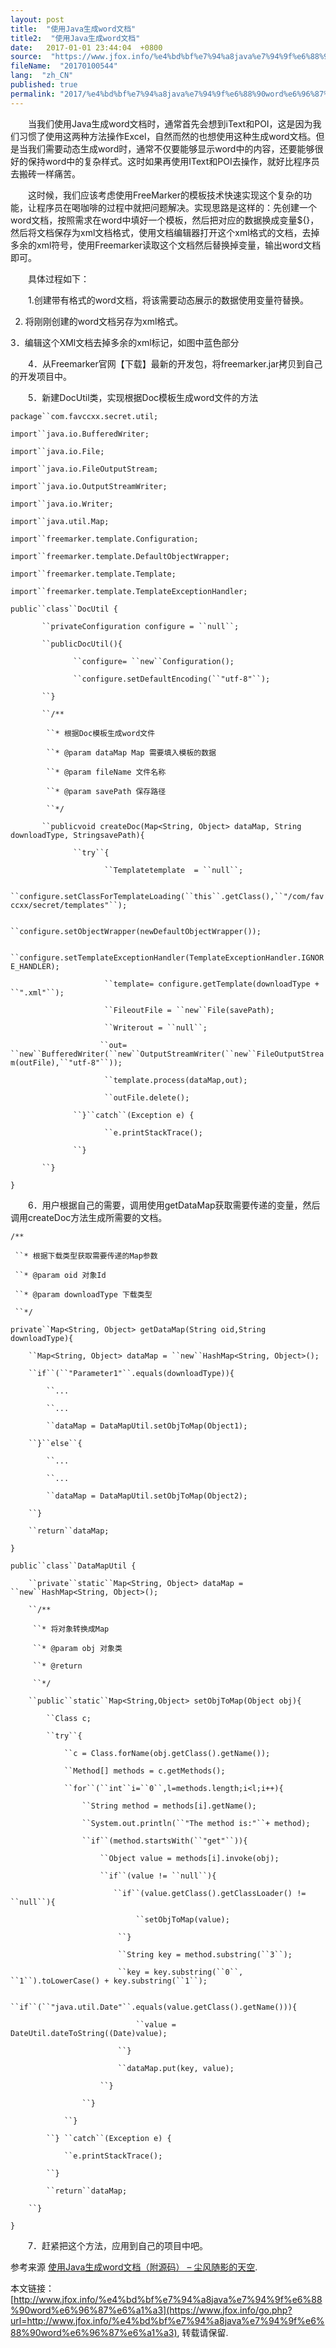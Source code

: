 ```yaml
---
layout: post
title:  "使用Java生成word文档"
title2:  "使用Java生成word文档"
date:   2017-01-01 23:44:04  +0800
source:  "https://www.jfox.info/%e4%bd%bf%e7%94%a8java%e7%94%9f%e6%88%90word%e6%96%87%e6%a1%a3.html"
fileName:  "20170100544"
lang:  "zh_CN"
published: true
permalink: "2017/%e4%bd%bf%e7%94%a8java%e7%94%9f%e6%88%90word%e6%96%87%e6%a1%a3.html"
---
```




　　当我们使用Java生成word文档时，通常首先会想到iText和POI，这是因为我们习惯了使用这两种方法操作Excel，自然而然的也想使用这种生成word文档。但是当我们需要动态生成word时，通常不仅要能够显示word中的内容，还要能够很好的保持word中的复杂样式。这时如果再使用IText和POI去操作，就好比程序员去搬砖一样痛苦。

　　这时候，我们应该考虑使用FreeMarker的模板技术快速实现这个复杂的功能，让程序员在喝咖啡的过程中就把问题解决。实现思路是这样的：先创建一个word文档，按照需求在word中填好一个模板，然后把对应的数据换成变量${}，然后将文档保存为xml文档格式，使用文档编辑器打开这个xml格式的文档，去掉多余的xml符号，使用Freemarker读取这个文档然后替换掉变量，输出word文档即可。

　　具体过程如下：

　　1.创建带有格式的word文档，将该需要动态展示的数据使用变量符替换。

2. 将刚刚创建的word文档另存为xml格式。

3．编辑这个XMl文档去掉多余的xml标记，如图中蓝色部分

　　4．从Freemarker官网【下载】最新的开发包，将freemarker.jar拷贝到自己的开发项目中。

　　5．新建DocUtil类，实现根据Doc模板生成word文件的方法

`package``com.favccxx.secret.util;`

`import``java.io.BufferedWriter;`

`import``java.io.File;`

`import``java.io.FileOutputStream;`

`import``java.io.OutputStreamWriter;`

`import``java.io.Writer;`

`import``java.util.Map;`

`import``freemarker.template.Configuration;`

`import``freemarker.template.DefaultObjectWrapper;`

`import``freemarker.template.Template;`

`import``freemarker.template.TemplateExceptionHandler;`

`public``class``DocUtil {`

`       ``privateConfiguration configure = ``null``;`

`       ``publicDocUtil(){`

`              ``configure= ``new``Configuration();`

`              ``configure.setDefaultEncoding(``"utf-8"``);`

`       ``}`

`       ``/**`

`        ``* 根据Doc模板生成word文件`

`        ``* @param dataMap Map 需要填入模板的数据`

`        ``* @param fileName 文件名称`

`        ``* @param savePath 保存路径`

`        ``*/`

`       ``publicvoid createDoc(Map<String, Object> dataMap, String downloadType, StringsavePath){`

`              ``try``{`

`                     ``Templatetemplate  = ``null``;`

`                     ``configure.setClassForTemplateLoading(``this``.getClass(),``"/com/favccxx/secret/templates"``);`

`                     ``configure.setObjectWrapper(newDefaultObjectWrapper());`

`                     ``configure.setTemplateExceptionHandler(TemplateExceptionHandler.IGNORE_HANDLER);`

`                     ``template= configure.getTemplate(downloadType + ``".xml"``);`

`                     ``FileoutFile = ``new``File(savePath);`

`                     ``Writerout = ``null``;`

`                     ``out= ``new``BufferedWriter(``new``OutputStreamWriter(``new``FileOutputStream(outFile),``"utf-8"``));                                    `

`                     ``template.process(dataMap,out);`

`                     ``outFile.delete();`

`              ``}``catch``(Exception e) {`

`                     ``e.printStackTrace();`

`              ``}`

`       ``}`

`}`

　　6．用户根据自己的需要，调用使用getDataMap获取需要传递的变量，然后调用createDoc方法生成所需要的文档。

`/**`

` ``* 根据下载类型获取需要传递的Map参数`

` ``* @param oid 对象Id`

` ``* @param downloadType 下载类型`

` ``*/`

`private``Map<String, Object> getDataMap(String oid,String downloadType){`

`    ``Map<String, Object> dataMap = ``new``HashMap<String, Object>();`

`    ``if``(``"Parameter1"``.equals(downloadType)){`

`        ``...`

`        ``...`

`        ``dataMap = DataMapUtil.setObjToMap(Object1);`

`    ``}``else``{`

`        ``...`

`        ``...`

`        ``dataMap = DataMapUtil.setObjToMap(Object2);`

`    ``}`

`    ``return``dataMap;`

`}`

`public``class``DataMapUtil {`

`    ``private``static``Map<String, Object> dataMap = ``new``HashMap<String, Object>();`

`    ``/**`

`     ``* 将对象转换成Map`

`     ``* @param obj 对象类`

`     ``* @return`

`     ``*/`

`    ``public``static``Map<String,Object> setObjToMap(Object obj){`

`        ``Class c;`

`        ``try``{`

`            ``c = Class.forName(obj.getClass().getName());`

`            ``Method[] methods = c.getMethods();`

`            ``for``(``int``i=``0``,l=methods.length;i<l;i++){`

`                ``String method = methods[i].getName();`

`                ``System.out.println(``"The method is:"``+ method);`

`                ``if``(method.startsWith(``"get"``)){`

`                    ``Object value = methods[i].invoke(obj);`

`                    ``if``(value != ``null``){`

`                        ``if``(value.getClass().getClassLoader() != ``null``){  `

`                            ``setObjToMap(value);`

`                        ``}`

`                        ``String key = method.substring(``3``);`

`                        ``key = key.substring(``0``, ``1``).toLowerCase() + key.substring(``1``);`

`                        ``if``(``"java.util.Date"``.equals(value.getClass().getName())){`

`                            ``value = DateUtil.dateToString((Date)value);`

`                        ``}`

`                        ``dataMap.put(key, value);`

`                    ``}`

`                ``}`

`            ``}`

`        ``} ``catch``(Exception e) {`

`            ``e.printStackTrace();`

`        ``}`

`        ``return``dataMap;`

`    ``}`

`}`

　　7．赶紧把这个方法，应用到自己的项目中吧。

参考来源 [使用Java生成word文档（附源码） – 尘风随影的天空](https://www.jfox.info/go.php?url=http://www.jfox.info/url.php?url=http%3A%2F%2Fgenuinecx.blog.51cto.com%2F2890523%2F1331115).

本文链接：[http://www.jfox.info/%e4%bd%bf%e7%94%a8java%e7%94%9f%e6%88%90word%e6%96%87%e6%a1%a3](https://www.jfox.info/go.php?url=http://www.jfox.info/%e4%bd%bf%e7%94%a8java%e7%94%9f%e6%88%90word%e6%96%87%e6%a1%a3), 转载请保留.
